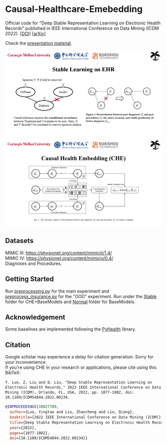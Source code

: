 # Causal-Healthcare-Emebedding
Official code for "Deep Stable Representation Learning on Electronic Health Records" published in IEEE International Conference on Data Mining (ICDM 2022). [[DOI](https://doi.org/10.1109/ICDM54844.2022.00134)]  [[arXiv](https://arxiv.org/abs/2209.01321)]  

Check the [presentation material](https://github.com/yingtaoluo/Causal-Healthcare-Emebedding/blob/main/Presentation%20on%20EHR.pptx).

![image](https://github.com/yingtaoluo/Causal-Healthcare-Emebedding/blob/main/motivation.png)  
![image](https://github.com/yingtaoluo/Causal-Healthcare-Emebedding/blob/main/method.png)  

## Datasets
MIMIC III: https://physionet.org/content/mimiciii/1.4/  
MIMIC IV: https://physionet.org/content/mimiciv/0.4/  
Diagnoses and Procedures.

## Getting Started
Run [preprocessing.py](https://github.com/yingtaoluo/Causal-Healthcare-Emebedding/blob/main/preprocessing.py) for the main experiment and [preprocess_insurance.py](https://github.com/yingtaoluo/Causal-Healthcare-Emebedding/blob/main/preprocess_insurance.py) for the "OOD" experiment. Run under the [Stable](https://github.com/yingtaoluo/Causal-Healthcare-Emebedding/tree/main/Stable) folder for CHE+BaseModels and [Normal](https://github.com/yingtaoluo/Causal-Healthcare-Emebedding/tree/main/Normal) folder for BaseModels.

## Acknowledgement
Some baselines are implemented following the [PyHealth](https://github.com/sunlabuiuc/PyHealth) library.

## Citation
Google scholar may experience a delay for citation generation. Sorry for your inconvenience.  
If you're using CHE in your research or applications, please cite using this BibTeX:

```
Y. Luo, Z. Liu and Q. Liu, "Deep Stable Representation Learning on Electronic Health Records," 2022 IEEE International Conference on Data Mining (ICDM), Orlando, FL, USA, 2022, pp. 1077-1082, doi: 10.1109/ICDM54844.2022.00134.  
```

```bibtex
@INPROCEEDINGS{10027709,  
  author={Luo, Yingtao and Liu, Zhaocheng and Liu, Qiang},  
  booktitle={2022 IEEE International Conference on Data Mining (ICDM)},   
  title={Deep Stable Representation Learning on Electronic Health Records},  
  year={2022},  
  pages={1077-1082},  
  doi={10.1109/ICDM54844.2022.00134}}

